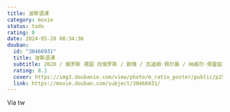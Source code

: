 ```yaml
---
title: 波斯语课
category: movie
status: todo
rating: 0
date: 2024-05-28 08:34:36
douban:
  id: "30466931"
  title: 波斯语课
  subtitle: 2020 / 俄罗斯 德国 白俄罗斯 / 剧情 / 瓦迪姆·佩尔曼 / 纳威尔·佩雷兹·毕斯卡亚特 拉斯·艾丁格
  rating: 8.1
  cover: https://img3.doubanio.com/view/photo/m_ratio_poster/public/p2588101332.jpg
  link: https://movie.douban.com/subject/30466931/
---
```


Via tw 